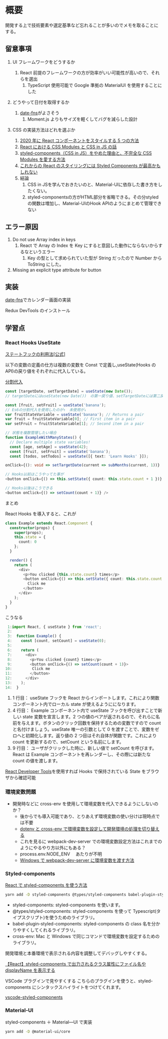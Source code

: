 # 概要

開発する上で技術要素や選定基準など忘れることが多いのでメモを取ることにする。

## 留意事項

1. UI フレームワークをどうするか

   1. React 前提のフレームワークの方が効率がいい可能性が高いので、それらを選出
      1. TypeScript 使用可能で Google 準拠の MaterialUI を使用することにした

1. どうやって日付を取得するか

   1. [date-fns](https://co.bsnws.net/article/195)がよさそう
      1. Moment.js よりもサイズを軽くしてバグを減らした設計

1. CSS の実装方法はどれを選ぶか
   1. [2020 年に React コンポーネントをスタイルする 5 つの方法](https://blog.bitsrc.io/5-ways-to-style-react-components-in-2019-30f1ccc2b5b)
   2. [React における CSS Modules と CSS in JS の話](https://blog.ikeryo1182.com/react-style/)
   3. [styled-components（CSS in JS）をやめた理由と、不完全な CSS Modules を愛する方法](https://qiita.com/jagaapple/items/7f74fc32c69f5b731159)
   4. [これからの React のスタイリングには Styled Components が最高かもしれない](https://blog.spacemarket.com/code/introduce_styled_components/)
   5. 結論
      1. CSS in JSを学んでおきたいのと、Material-UIに依存した書き方をしたくない。
      2. styled-componentsの方がHTML部分を省略できる。その分styledの関数は増加し、Material-UIのHook APIのようにまとめて管理できない

## エラー原因

1. Do not use Array index in keys
   1. React で Array の Index を Key にすると意図した動作にならないからするなというエラー
      1. Key の型として求められていた型が String だったので Number から ToString にした。
2. Missing an explicit type attribute for button

## 実装

[date-fns](http://yucatio.hatenablog.com/entry/2019/12/23/172547)でカレンダー画面の実装

Redux DevTools のインストール

## 学習点

### React Hooks UseState

[ステートフックの利用法[公式]](https://ja.reactjs.org/docs/hooks-state.html)

以下の変数の定義の仕方は複数の変数を Const で定義し,useState(Hooks の API)の戻り値をそれぞれに代入している。

[分割代入](https://developer.mozilla.org/en-US/docs/Web/JavaScript/Reference/Operators/Destructuring_assignment#Array_destructuring)

```ts
const [targetDate, setTargetDate] = useState(new Date());
// targetDateにはuseState(new Date())　の第一戻り値、setTargetDateには第二戻り値が代入される

const [fruit, setFruit] = useState('banana');
// Es6の分割代入を使用したのが↑　未使用が↓
var fruitStateVariable = useState('banana'); // Returns a pair
var fruit = fruitStateVariable[0]; // First item in a pair
var setFruit = fruitStateVariable[1]; // Second item in a pair

// 状態を複数管理したい場合
function ExampleWithManyStates() {
  // Declare multiple state variables!
  const [age, setAge] = useState(42);
  const [fruit, setFruit] = useState('banana');
  const [todos, setTodos] = useState([{ text: 'Learn Hooks' }]);

```

```ts
onClick={(): void => setTargetDate(current => subMonths(current, 1))}

// Hooks以前はこうやってた事が
<button onClick={() => this.setState({ count: this.state.count + 1 })} />

// Hooks以後はこうできる
<button onClick={() => setCount(count + 1)} />
```

まとめ

React Hooks を導入すると、これが

```ts
class Example extends React.Component {
  constructor(props) {
    super(props);
    this.state = {
      count: 0
    };
  }

  render() {
    return (
      <div>
        <p>You clicked {this.state.count} times</p>
        <button onClick={() => this.setState({ count: this.state.count + 1 })}>
          Click me
        </button>
      </div>
    );
  }
}
```

こうなる

```ts
 1:import React, { useState } from 'react';
 2:
 3:  function Example() {
 4:    const [count, setCount] = useState(0);
 5:
 6:    return (
 7:      <div>
 8:        <p>You clicked {count} times</p>
 9:        <button onClick={() => setCount(count + 1)}>
10:         Click me
11:        </button>
12:      </div>
13:    );
14:  }

```

1. 1 行目： useState フックを React からインポートします。これにより関数コンポーネント内でローカル state が使えるようにになります。
2. 4 行目： Example コンポーネント内で useState フックを呼び出すことで新しい state 変数を宣言します。2 つの値のペアが返されるので、それらに名前を与えます。ボタンのクリック回数を保持するための変数ですので count と名付けましょう。useState 唯一の引数として 0 を渡すことで、変数をゼロへと初期化します。返り値の 2 つ目はそれ自体が関数です。これにより count を更新するので、setCount という名前にします。
3. 9 行目： ユーザがクリックした時に、新しい値で setCount を呼びます。React は Example コンポーネントを再レンダーし、その際には新たな count の値を渡します。

[React Developer Tools](https://chrome.google.com/webstore/detail/react-developer-tools/fmkadmapgofadopljbjfkapdkoienihi/related?hl=ja)を使用すれば
Hooks で保持されている State をブラウザから確認可能

### 環境変数問題

- 開発時などに cross-env を使用して環境変数を代入できるようにしないのか？
  - 後からでも導入可能であり、とりあえず環境変数の使い分けは現時点では不要
  - [dotenv と cross-env で環境変数を設定して開発環境の処理を切り替える](https://www.tam-tam.co.jp/tipsnote/program/post17589.html)
  - これを見るに webpack-dev-server での環境変数設定方法はこれまでのようにやるやり方以外にもある？
  - process.env.NODE_ENV 　あたりが不明
  - [Windows で webpack-dev-server に環境変数を渡す方法](http://denpa-shinbun.com/entry/webpack-define-variable)

### Styled-components

[React で styled-components を使う方法](https://dev-yakuza.github.io/react/styled-components/)

```bash
yarn add -D styled-components @types/styled-components babel-plugin-styled-components cross-env
```

- styled-components: styled-components を使います。
- @types/styled-components: styled-components を使って Typescript(タイプスクリプト)を使うためのライブラリ。
- babel-plugin-styled-components: styled-components の class 名を分かりやすくしてくれるライブラリ。
- cross-env: Mac と Windows で同じコマンドで環境変数を設定するためのライブラリ。

開発環境と本番環境で表示される内容を調整してデバッグしやすくする。

[【React】styled-components で出力されるクラス属性にファイル名や displayName を表示する](https://blog.yuhiisk.com/archive/2018/12/09/add-display-name-styled-components.html)

VSCode プラグインで見やすくする
こちらのプラグインを使うと、styled-components にシンタックスハイライトをつけてくれます。

[vscode-styled-components](https://github.com/styled-components/vscode-styled-components)

### Material-UI

styled-components ＋ Material―UI で実装

```bash
yarn add -D @material-ui/core
```
